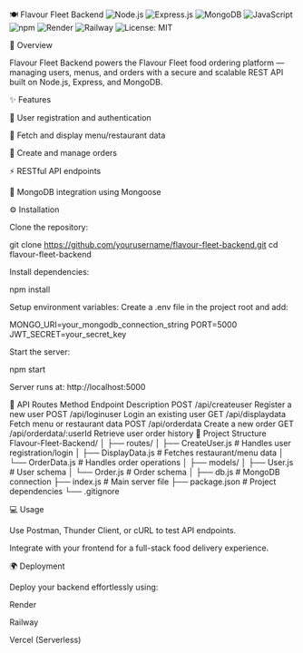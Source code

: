🍽️ Flavour Fleet Backend
![Node.js](https://img.shields.io/badge/Node.js-339933?style=for-the-badge&logo=node.js&logoColor=white)
![Express.js](https://img.shields.io/badge/Express.js-000000?style=for-the-badge&logo=express&logoColor=white)
![MongoDB](https://img.shields.io/badge/MongoDB-4EA94B?style=for-the-badge&logo=mongodb&logoColor=white)
![JavaScript](https://img.shields.io/badge/JavaScript-F7E01D?style=for-the-badge&logo=javascript&logoColor=black)
![npm](https://img.shields.io/badge/npm-CB3837?style=for-the-badge&logo=npm&logoColor=white)
![Render](https://img.shields.io/badge/Deployed%20on-Render-3f7fca?style=for-the-badge&logo=render&logoColor=white)
![Railway](https://img.shields.io/badge/Compatible%20with-Railway-0B0D0E?style=for-the-badge&logo=railway&logoColor=white)
![License: MIT](https://img.shields.io/badge/License-MIT-yellow.svg?style=for-the-badge)


🧠 Overview

Flavour Fleet Backend powers the Flavour Fleet food ordering platform — managing users, menus, and orders with a secure and scalable REST API built on Node.js, Express, and MongoDB.

✨ Features

🔐 User registration and authentication

🍔 Fetch and display menu/restaurant data

🧾 Create and manage orders

⚡ RESTful API endpoints

🧩 MongoDB integration using Mongoose

⚙️ Installation

Clone the repository:

git clone https://github.com/yourusername/flavour-fleet-backend.git
cd flavour-fleet-backend


Install dependencies:

npm install


Setup environment variables:
Create a .env file in the project root and add:

MONGO_URI=your_mongodb_connection_string
PORT=5000
JWT_SECRET=your_secret_key


Start the server:

npm start


Server runs at: http://localhost:5000

🚀 API Routes
Method	Endpoint	Description
POST	/api/createuser	Register a new user
POST	/api/loginuser	Login an existing user
GET	/api/displaydata	Fetch menu or restaurant data
POST	/api/orderdata	Create a new order
GET	/api/orderdata/:userId	Retrieve user order history
📁 Project Structure
Flavour-Fleet-Backend/
│
├── routes/
│   ├── CreateUser.js        # Handles user registration/login
│   ├── DisplayData.js       # Fetches restaurant/menu data
│   └── OrderData.js         # Handles order operations
│
├── models/
│   ├── User.js              # User schema
│   └── Order.js             # Order schema
│
├── db.js                    # MongoDB connection
├── index.js                 # Main server file
├── package.json             # Project dependencies
└── .gitignore

💻 Usage

Use Postman, Thunder Client, or cURL to test API endpoints.

Integrate with your frontend for a full-stack food delivery experience.

🌍 Deployment

Deploy your backend effortlessly using:

Render

Railway

Vercel (Serverless)
